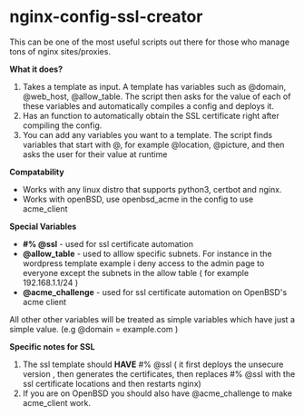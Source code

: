 # nginx-config-ssl-creator
This can be one of the most useful scripts out there for those who manage tons of nginx sites/proxies.

**What it does?**
1. Takes a template as input. A template has variables such as @domain, @web_host, @allow_table. The script then asks for the value of each of these variables and automatically compiles a config and deploys it.
2. Has an function to automatically obtain the SSL certificate right after compiling the config.
3. You can add any variables you want to a template. The script finds variables that start with @, for example @location, @picture, and then asks the user for their value at runtime

**Compatability**
- Works with any linux distro that supports python3, certbot and nginx.
- Works with openBSD, use openbsd_acme in the config to use acme_client

**Special Variables**
-  **#% @ssl** - used for ssl certificate automation
-  **@allow_table** - used to alllow specific subnets. For instance in the wordpress template example i deny access to the admin page to everyone except the subnets in the allow table ( for example 192.168.1.1/24 )
-  **@acme_challenge** - used for ssl certificate automation  on OpenBSD's acme client

All other other variables will be treated as simple variables which have just a simple value. (e.g @domain = example.com )


**Specific notes for SSL**
1. The ssl template should **HAVE** #% @ssl ( it first deploys the unsecure version , then generates the certificates, then replaces #%  @ssl with the ssl certificate locations and then restarts nginx)
2. If you are on OpenBSD you should also have @acme_challenge to make acme_client work.